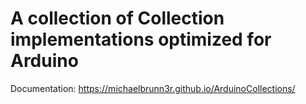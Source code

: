 # A collection of Collection implementations optimized for Arduino

Documentation: https://michaelbrunn3r.github.io/ArduinoCollections/
